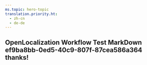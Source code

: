 ```yaml
---
ms.topic: hero-topic
translation.priority.ht: 
  - zh-cn
  - de-de
---
```

## OpenLocalization Workflow Test MarkDown ef9ba8bb-0ed5-40c9-807f-87cea586a364 thanks!
